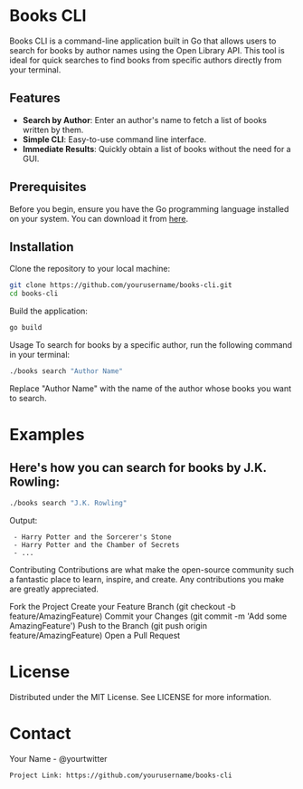 # Books CLI

Books CLI is a command-line application built in Go that allows users to search for books by author names using the Open Library API. This tool is ideal for quick searches to find books from specific authors directly from your terminal.

## Features

- **Search by Author**: Enter an author's name to fetch a list of books written by them.
- **Simple CLI**: Easy-to-use command line interface.
- **Immediate Results**: Quickly obtain a list of books without the need for a GUI.

## Prerequisites

Before you begin, ensure you have the Go programming language installed on your system. You can download it from [here](https://golang.org/dl/).

## Installation

Clone the repository to your local machine:

```bash
git clone https://github.com/yourusername/books-cli.git
cd books-cli
```
Build the application:
```bash
go build
```
Usage
To search for books by a specific author, run the following command in your terminal:
```bash
./books search "Author Name"
```
Replace "Author Name" with the name of the author whose books you want to search.
# Examples
## Here's how you can search for books by J.K. Rowling:
```bash
./books search "J.K. Rowling"
```
Output:
```Books found:
 - Harry Potter and the Sorcerer's Stone
 - Harry Potter and the Chamber of Secrets
 - ...
```
Contributing
Contributions are what make the open-source community such a fantastic place to learn, inspire, and create. Any contributions you make are greatly appreciated.

Fork the Project
Create your Feature Branch (git checkout -b feature/AmazingFeature)
Commit your Changes (git commit -m 'Add some AmazingFeature')
Push to the Branch (git push origin feature/AmazingFeature)
Open a Pull Request

# License
Distributed under the MIT License. See LICENSE for more information.

# Contact
Your Name - @yourtwitter

```
Project Link: https://github.com/yourusername/books-cli
```
